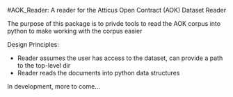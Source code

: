#AOK_Reader: A reader for the Atticus Open Contract (AOK) Dataset Reader

The purpose of this package is to privde tools to read the AOK corpus into 
python to make working with the corpus easier

Design Principles:
* Reader assumes the user has access to the dataset, can provide a path to the top-level dir
* Reader reads the documents into python data structures

In development, more to come...
